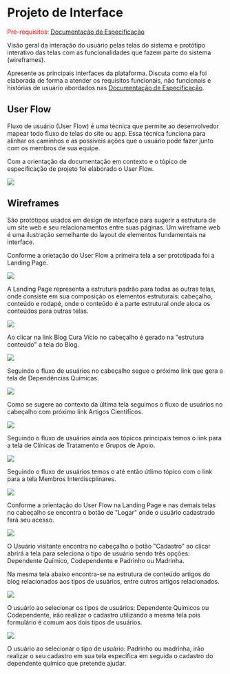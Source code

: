 # Projeto de Interface

<span style="color:red">Pré-requisitos: <a href="2-Especificação do Projeto.md"> Documentação de Especificação</a></span>

Visão geral da interação do usuário pelas telas do sistema e protótipo interativo das telas com as funcionalidades que fazem parte do sistema (wireframes).

 Apresente as principais interfaces da plataforma. Discuta como ela foi elaborada de forma a atender os requisitos funcionais, não funcionais e histórias de usuário abordados nas <a href="2-Especificação do Projeto.md"> Documentação de Especificação</a>.

## User Flow

Fluxo de usuário (User Flow) é uma técnica que permite ao desenvolvedor mapear todo fluxo de telas do site ou app. Essa técnica funciona para alinhar os caminhos e as possíveis ações que o usuário pode fazer junto com os membros de sua equipe.

Com a orientação da documentação em contexto e o tópico de especificação de projeto foi elaborado o User Flow. 

<img src="https://user-images.githubusercontent.com/86859418/164817012-1468a075-d570-40e3-8daa-0981fb09b942.jpg">

## Wireframes

São protótipos usados em design de interface para sugerir a estrutura de um site web e seu relacionamentos entre suas páginas. Um wireframe web é uma ilustração semelhante do layout de elementos fundamentais na interface.

Conforme a orietação do User Flow a primeira tela a ser prototipada foi a Landing Page.

<img src="https://user-images.githubusercontent.com/86859418/164994591-179bfca8-9dbe-431d-a101-3f50eb2b03d2.jpg">

A Landing Page representa a estrutura padrão para todas as outras telas, onde consiste em sua composição os elementos estruturais: cabeçalho, conteúdo e rodapé, onde o conteúdo é a parte estrutural onde aloca os conteúdos para outras telas.

<img src="https://user-images.githubusercontent.com/86859418/164994954-aab84eb6-dc52-4d92-b04e-f720dd0754af.jpg">

Ao clicar na link Blog Cura Vício no cabeçalho é gerado na "estrutura conteúdo" a tela do Blog. 

<img src="https://user-images.githubusercontent.com/86859418/164995383-d6a1c37a-029a-4757-bed1-056a7968593e.jpg">

Seguindo o fluxo de usuários no cabeçalho segue o próximo link que gera a tela de Dependências Químicas.

<img src="https://user-images.githubusercontent.com/86859418/164995241-74c59c12-d63b-4d61-b221-eb6406225b19.jpg">

Como se sugere ao contexto da última tela seguimos o fluxo de usuários no cabeçalho com próximo link Artigos Cientifícos.

<img src="https://user-images.githubusercontent.com/86859418/164996139-1e39c526-8033-4012-b40b-d1cbd1aaf9a6.jpg">

Seguindo o fluxo de usuários ainda aos tópicos principais temos o link para a tela de Clínicas de Tratamento e Grupos de Apoio.

<img src="https://user-images.githubusercontent.com/86859418/164996303-33e3429e-f3f8-4439-93c3-cb48b11a2cb4.jpg">

Seguindo o fluxo de usuários temos o até então útlimo tópico com o link para a tela Membros Interdiscplinares.

<img src="https://user-images.githubusercontent.com/86859418/164996468-678a67bd-dad6-4a09-a30e-78f075ad1345.jpg">

Conforme a orientação do User Flow na Landing Page e nas demais telas no cabeçalho se encontra o botão de "Logar" onde o usuário cadastrado fará seu acesso.

<img src="https://user-images.githubusercontent.com/86859418/164997451-acf4ce55-c220-4ccd-b5c1-fa9c2c8e2810.jpg">

O Usuário visitante encontra no cabeçalho o botão "Cadastro" ao clicar abrirá a tela para seleciona o tipo de usuário sendo três opções: Dependente Químico, Codependente e Padrinho ou Madrinha.

Na mesma tela abaixo encontra-se na estrutura de conteúdo artigos do blog relacionados aos tipos de usuários, entre outros artigos relacionados.

<img src="https://user-images.githubusercontent.com/86859418/164997028-03d33a3c-711a-4f20-83a7-558bd22c0cf0.jpg">

O usuário ao selecionar os tipos de usuários: Dependente Químicos ou Codependente, irão realizar o cadastro utilizando a mesma tela pois formulário é comum aos dois tipos de usuários.

<img src="https://user-images.githubusercontent.com/86859418/164997852-fca716ba-fde0-4e3d-828c-489c96d5a531.jpg">

O usuário ao selecionar o tipo de usuário: Padrinho ou madrinha, irão realizar o seu cadastro em sua tela específica em seguida o cadastro do dependente químico que pretende ajudar. 


